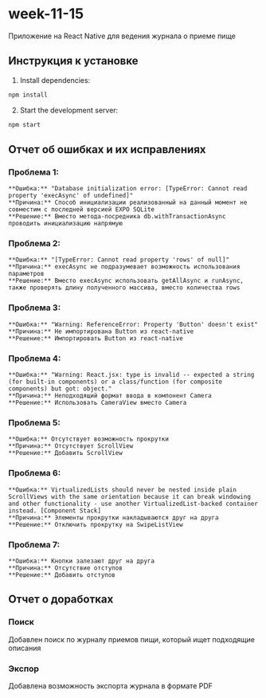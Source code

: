# week-11-15

Приложение на React Native для ведения журнала о приеме пище

## Инструкция к установке

1. Install dependencies:

```bash
npm install
```

2. Start the development server:

```bash
npm start
```

## Отчет об ошибках и их исправлениях

### Проблема 1:
    **Ошибка:** "Database initialization error: [TypeError: Cannot read property 'execAsync' of undefined]"
    **Причина:** Способ инициализации реализованный на данный момент не совместим с последней версией EXPO SQLite
    **Решение:** Вместо метода-посредника db.withTransactionAsync проводить инициализацию напрямую

### Проблема 2:
    **Ошибка:** "[TypeError: Cannot read property 'rows' of null]"
    **Причина:** execAsync не подразумевает возможность использования параметров
    **Решение:** Вместо execAsync использовать getAllAsync и runAsync, также проверять длину полученного массива, вместо количества rows

### Проблема 3:
    **Ошибка:** "Warning: ReferenceError: Property 'Button' doesn't exist"
    **Причина:** Не импортирована Button из react-native
    **Решение:** Импортировать Button из react-native

### Проблема 4:
    **Ошибка:** "Warning: React.jsx: type is invalid -- expected a string (for built-in components) or a class/function (for composite components) but got: object."
    **Причина:** Неподходящий формат ввода в компонент Camera
    **Решение:** Использовать CameraView вместо Camera

### Проблема 5:
    **Ошибка:** Отсутствует возможность прокрутки
    **Причина:** Отсутствует ScrollView 
    **Решение:** Добавить ScrollView 

### Проблема 6:
    **Ошибка:** VirtualizedLists should never be nested inside plain ScrollViews with the same orientation because it can break windowing and other functionality - use another VirtualizedList-backed container instead. [Component Stack]
    **Причина:** Элементы прокрутки накладываются друг на друга
    **Решение:** Отключить прокрутку на SwipeListView

### Проблема 7:
    **Ошибка:** Кнопки залезают друг на друга
    **Причина:** Отсутствие отступов
    **Решение:** Добавить отступов 

## Отчет о доработках

### Поиск
Добавлен поиск по журналу приемов пищи, который ищет подходящие описания

### Экспор
Добавлена возможность экспорта журнала в формате PDF